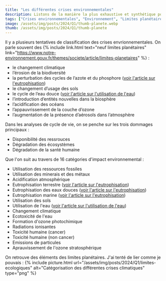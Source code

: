 ```yaml
---
title: "Les différentes crises environnementales"
description: Listons de la manière la plus exhaustive et synthétique possible les différentes  crises environnementales
tags: ["Crises environnementales", "Environnement", "Limites planétaires", "Planète"]
image: /assets/img/posts/2024/Q1/thumb-planete.webp
thumb: /assets/img/posts/2024/Q1/thumb-planete
---
```


Il y a plusieurs tentatives de classification des crises envrionnementales. On parle souvent des {% include link.html text="neuf limites planétaires" link="https://www.notre-environnement.gouv.fr/themes/societe/article/limites-planetaires" %} :

- le changement climatique
- l’érosion de la biodiversité
- la perturbation des cycles de l’azote et du phosphore ([voir l'article sur l'eutrophisation](/blog/2024/01/17/eutrophisation.html))
- le changement d’usage des sols
- le cycle de l’eau douce ([voir l'article sur l'utilisation de l'eau](/blog/2024/01/22/utilisation-eau.html))
- l’introduction d’entités nouvelles dans la biosphère
- l’acidification des océans
- l’appauvrissement de la couche d’ozone
- l’augmentation de la présence d’aérosols dans l’atmosphère

Dans les analyses de cycle de vie, on se penche sur les trois dommages principaux : 
- Disponibilité des ressrouces
- Dégradation des écosystèmes
- Dégradation de la santé humaine

Que l'on suit au travers de 16 catégories d'impact environnemental :
- Utilisation des ressources fossiles
- Utilisation des minerais et des métaux
- Acidification atmosphérique
- Eutrophisation terrestre ([voir l'article sur l'eutrophisation](/blog/2024/01/17/eutrophisation.html))
- Eutrophisation des eaux douces ([voir l'article sur l'eutrophisation](/blog/2024/01/17/eutrophisation.html))
- Eutrophisation marine ([voir l'article sur l'eutrophisation](/blog/2024/01/17/eutrophisation.html))
- Utilisation des sols
- Utilisation de l'eau ([voir l'article sur l'utilisation de l'eau](/blog/2024/01/22/utilisation-eau.html))
- Changement climatique
- Ecotoxicité de l'eau
- Formation d'ozone photochimique
- Radiations ionisantes
- Toxicité humaine (cancer)
- Toxicité humaine (non cancer)
- Emissions de particules
- Aprauvissement de l'ozone stratosphérique

On retrouve des éléments des limites planétaires. J'ai tenté de lier comme je pouvais :
{% include picture.html 
    url="/assets/img/posts/2024/Q1/limites-ecologiques"
    alt="Catégorisation des différentes crises climatiques"
    type="png"
%}